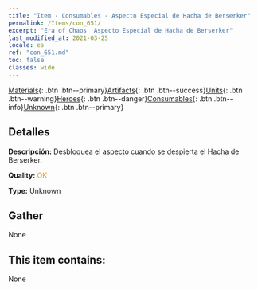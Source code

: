 ```yaml
---
title: "Item - Consumables - Aspecto Especial de Hacha de Berserker"
permalink: /Items/con_651/
excerpt: "Era of Chaos  Aspecto Especial de Hacha de Berserker"
last_modified_at: 2021-03-25
locale: es
ref: "con_651.md"
toc: false
classes: wide
---
```

 [Materials](/es/Items/){: .btn .btn--primary}[Artifacts](/es/Items/Artifacts/){: .btn .btn--success}[Units](/es/Items/Units/){: .btn .btn--warning}[Heroes](/es/Items/Heroes/){: .btn .btn--danger}[Consumables](/es/Items/Consumables/){: .btn .btn--info}[Unknown](/es/Items/Unknown/){: .btn .btn--primary}

## Detalles
 **Descripción:** Desbloquea el aspecto cuando se despierta el Hacha de Berserker.

 **Quality:** <span style="color: #FF8C00">OK</span>

 **Type:** Unknown

## Gather

  None

## This item contains:

  None

